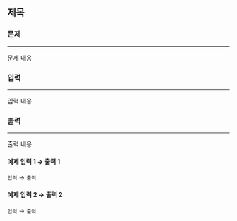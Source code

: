 ## 제목


### 문제

---
문제 내용

### 입력

---
입력 내용

### 출력

---
출력 내용

#### 예제 입력 1 &rarr; 출력 1
`입력` &rarr; `출력`

#### 예제 입력 2 &rarr; 출력 2
`입력` &rarr; `출력`